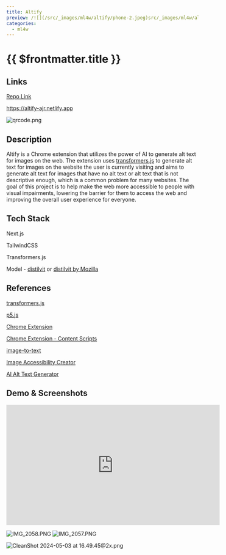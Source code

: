 ```yaml
---
title: Altify
preview: /![](/src/_images/ml4w/altify/phone-2.jpeg)src/_images/ml4w/altify/demo.png
categories:
  - ml4w
---
```


# {{ $frontmatter.title }}

## Links

[Repo Link](https://github.com/alanvww/altify)

<https://altify-ajr.netlify.app>

![qrcode.png](../../_images//ml4w/altify/qr.png)

## Description

Altify is a Chrome extension that utilizes the power of AI to generate alt text for images on the web. The extension uses [transformers.js](https://huggingface.co/docs/transformers.js/index) to generate alt text for images on the website the user is currently visiting and aims to generate alt text for images that have no alt text or alt text that is not descriptive enough, which is a common problem for many websites. The goal of this project is to help make the web more accessible to people with visual impairments, lowering the barrier for them to access the web and improving the overall user experience for everyone.

## Tech Stack

Next.js

TailwindCSS

Transformers.js

Model - [distilvit](https://huggingface.co/tarekziade/distilvit) or [distilvit by Mozilla](https://huggingface.co/Mozilla/distilvit)

## References

[transformers.js](https://huggingface.co/docs/transformers.js/index)

[p5.js](https://p5js.org/)

[Chrome Extension](https://developer.chrome.com/docs/extensions/mv3/getstarted/)

[Chrome Extension - Content Scripts](https://developer.chrome.com/docs/extensions/mv3/content_scripts/)

[image-to-text](https://huggingface.co/docs/transformers.js/api/pipelines#module_pipelines.ImageToTextPipeline)

[Image Accessibility Creator](https://asuo-images.streamlit.app/)

[AI Alt Text Generator](https://alttext.ai/)

## Demo & Screenshots

<iframe width="560" height="315" src="https://www.youtube.com/embed/tjDAxrLKOwo?si=CqBvwTreK68ix-0y" title="YouTube video player" frameborder="0" allow="accelerometer; autoplay; clipboard-write; encrypted-media; gyroscope; picture-in-picture; web-share" referrerpolicy="strict-origin-when-cross-origin" allowfullscreen></iframe>

![IMG_2058.PNG](../../_images/ml4w/altify/phone-1.png)
![IMG_2057.PNG](../../_images/ml4w/altify/phone-2.jpeg)

![CleanShot 2024-05-03 at 16.49.45@2x.png](../../_images/ml4w/altify/demo.png)
